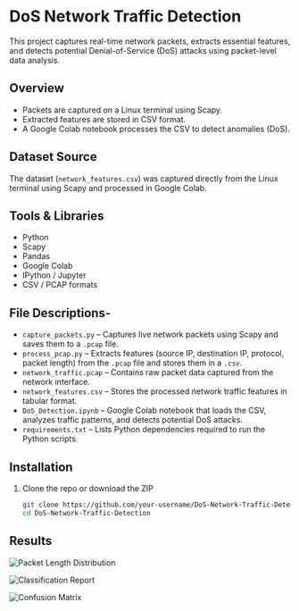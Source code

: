# DoS Network Traffic Detection

This project captures real-time network packets, extracts essential features, and detects potential Denial-of-Service (DoS) attacks using packet-level data analysis.

##  Overview

- Packets are captured on a Linux terminal using Scapy.
- Extracted features are stored in CSV format.
- A Google Colab notebook processes the CSV to detect anomalies (DoS).

##  Dataset Source

The dataset (`network_features.csv`) was captured directly from the Linux terminal using Scapy and processed in Google Colab.

##  Tools & Libraries

- Python
- Scapy
- Pandas
- Google Colab
- IPython / Jupyter
- CSV / PCAP formats

##  File Descriptions-

- `capture_packets.py` – Captures live network packets using Scapy and saves them to a `.pcap` file.  
- `process_pcap.py` – Extracts features (source IP, destination IP, protocol, packet length) from the `.pcap` file and stores them in a `.csv`.  
- `network_traffic.pcap` – Contains raw packet data captured from the network interface.  
- `network_features.csv` – Stores the processed network traffic features in tabular format.  
- `DoS_Detection.ipynb` – Google Colab notebook that loads the CSV, analyzes traffic patterns, and detects potential DoS attacks.  
- `requirements.txt` – Lists Python dependencies required to run the Python scripts.  

##  Installation

1. Clone the repo or download the ZIP
   ```bash
   git clone https://github.com/your-username/DoS-Network-Traffic-Detection.git
   cd DoS-Network-Traffic-Detection

##  Results


![Packet Length Distribution](https://github.com/user-attachments/assets/9ce1dc72-0d7e-4da2-9168-072256de6747)


![Classification Report](https://github.com/user-attachments/assets/b45cfdbd-c15f-4afc-8093-21f9caac20bf)


![Confusion Matrix](https://github.com/user-attachments/assets/10cc9f46-62b9-44df-8da6-0b17d23677ba)
